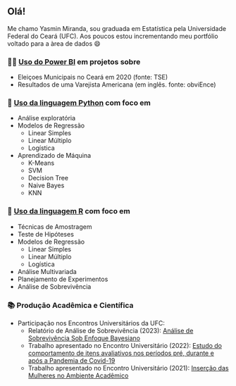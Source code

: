 ## Olá! 

</h1> Me chamo Yasmin Miranda, sou graduada em Estatística pela Universidade Federal do Ceará (UFC). Aos poucos estou incrementando meu portfólio voltado para a àrea de dados 😄 </h1>

<!-- 
### 📊 Projetos de Análise de Dados:
- Análise de Sobrevivência de Pacientes com Hepatite Viral Aguda (Dados Reais)
- Análise para aumento de vendas (Dados Fictícios)
- Predição de notas SAT (Vestibular dos EUA) a partir do GPA (Dados Fictícios)
- Predição de Admissao em Faculdade a partir da nota SAT (Vestibular dos EUA) e do Gênero da pessoa (Dados Fictícios)
- Agrupamento de Países (Dados Fictícios)
- Agrupamento de Clientes de um Supermercado (Dados Fictícios)
-->

### 👩‍💻 [Uso do Power BI](https://github.com/ymirandan/projetos-pbi) em projetos sobre
- Eleiçoes Municipais no Ceará em 2020 (fonte: TSE)
- Resultados de uma Varejista Americana (em inglês. fonte: obviEnce)
<!-- 
- Veículos Subtraídos em São Paulo entre 2022 e 2023 (fonte: SSP-SP) 
-->

### 🤖 [Uso da linguagem Python](https://github.com/ymirandan/projetosPython) com foco em
- Análise exploratória 
- Modelos de Regressão
  - Linear Simples
  - Linear Múltiplo
  - Logística
- Aprendizado de Máquina
   - K-Means
   - SVM
   - Decision Tree
   - Naive Bayes
   - KNN

### 🏫 [Uso da linguagem R](https://github.com/ymirandan/projetosR) com foco em
- Técnicas de Amostragem
- Teste de Hipóteses
- Modelos de Regressão 
  - Linear Simples
  - Linear Múltiplo
  - Logística
- Análise Multivariada
- Planejamento de Experimentos
- Análise de Sobrevivência
<!-- 
- Estatística Não Paramétrica
-->
### 📚 Produção Acadêmica e Científica
- Participação nos Encontros Universitários da UFC:
  - Relatório de Análise de Sobrevivência (2023): [Análise de Sobrevivência Sob Enfoque Bayesiano](https://drive.google.com/file/d/1dZR6vYyK5W_71n5TNyX_rv1geiP9Jo4b/view?usp=sharing)
  - Trabalho apresentado no Encontro Universitário (2022): [Estudo do comportamento de itens avaliativos nos períodos pré, durante e após a Pandemia de Covid-19](http://periodicos.ufc.br/eu/article/view/87885)
  - Trabalho apresentado no Encontro Universitário (2021): [Inserção das Mulheres no Ambiente Acadêmico](http://periodicos.ufc.br/eu/article/view/64111)
